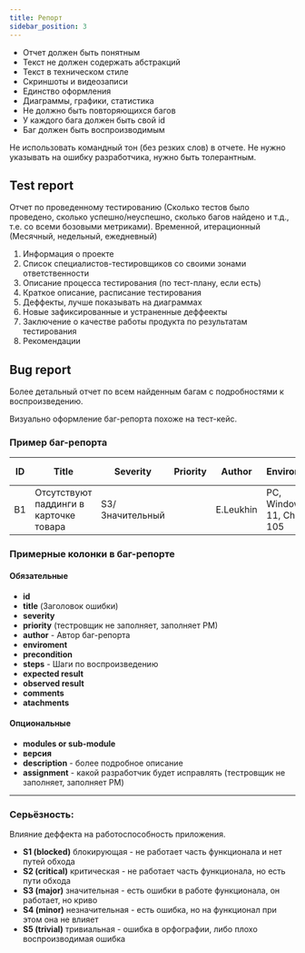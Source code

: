 ```yaml
---
title: Репорт
sidebar_position: 3
---
```


- Отчет должен быть понятным
- Текст не должен содержать абстракций
- Текст в техническом стиле
- Скриншоты и видеозаписи
- Единство оформления
- Диаграммы, графики, статистика
- Не должно быть повторяющихся багов
- У каждого бага должен быть свой id
- Баг должен быть воспроизводимым

Не использовать командный тон (без резких слов) в отчете. Не нужно указывать на ошибку разработчика, нужно быть толерантным.

## Test report

Отчет по проведенному тестированию (Сколько тестов было проведено, сколько успешно/неуспешно, сколько багов найдено и т.д., т.е. со всеми бозовыми метриками). Временной, итерационный (Месячный, недельный, ежедневный)

1. Информация о проекте
2. Список специалистов-тестировщиков со своими зонами ответственности
3. Описание процесса тестирования (по тест-плану, если есть)
4. Краткое описание, расписание тестирования
5. Деффекты, лучше показывать на диаграммах
6. Новые зафиксированные и устраненные деффеекты
7. Заключение о качестве работы продукта по результатам тестирования
8. Рекомендации

## Bug report

Более детальный отчет по всем найденным багам с подробностями к воспроизведению.

Визуально оформление баг-репорта похоже на тест-кейс.

### Пример баг-репорта

|ID|Title|Severity|Priority|Author|Enviroment|Precondition|Steps|Expected result|Observed result|Atachments|Comments|
|---|---|---|---|---|---|---|---|---|---|---|---|
|B1|Отсутствуют паддинги в карточке товара|S3/Значительный||E.Leukhin|PC, Windows 11, Chrome 105|Открыть каталог товаров|Сравнить дизайн карточек|Дизайн соответствует|Дизайн не соответствует|Some files|Some comments|

### Примерные колонки в баг-репорте

#### Обязательные

- **id**
- **title** (Заголовок ошибки)
- **severity**
- **priority** (тестровщик не заполняет, заполняет PM)
- **author** - Автор баг-репорта
- **enviroment**
- **precondition**
- **steps** - Шаги по воспроизведению
- **expected result**
- **observed result**
- **comments**
- **atachments**

#### Опциональные

- **modules or sub-module**
- **версия**
- **description** - более подробное описание
- **assignment** - какой разработчик будет исправлять (тестровщик не заполняет, заполняет PM)

***

### Серьёзность:

Влияние деффекта на работоспособность приложения.

- **S1 (blocked)** блокирующая - не работает часть функционала и нет путей обхода
- **S2 (critical)** критическая - не работает часть функционала, но есть пути обхода
- **S3 (major)** значительная - есть ошибки в работе функционала, он работает, но криво
- **S4 (minor)** незначительная - есть ошибка, но на функционал при этом она не влияет
- **S5 (trivial)** тривиальная - ошибка в орфографии, либо плохо воспроизводимая ошибка
